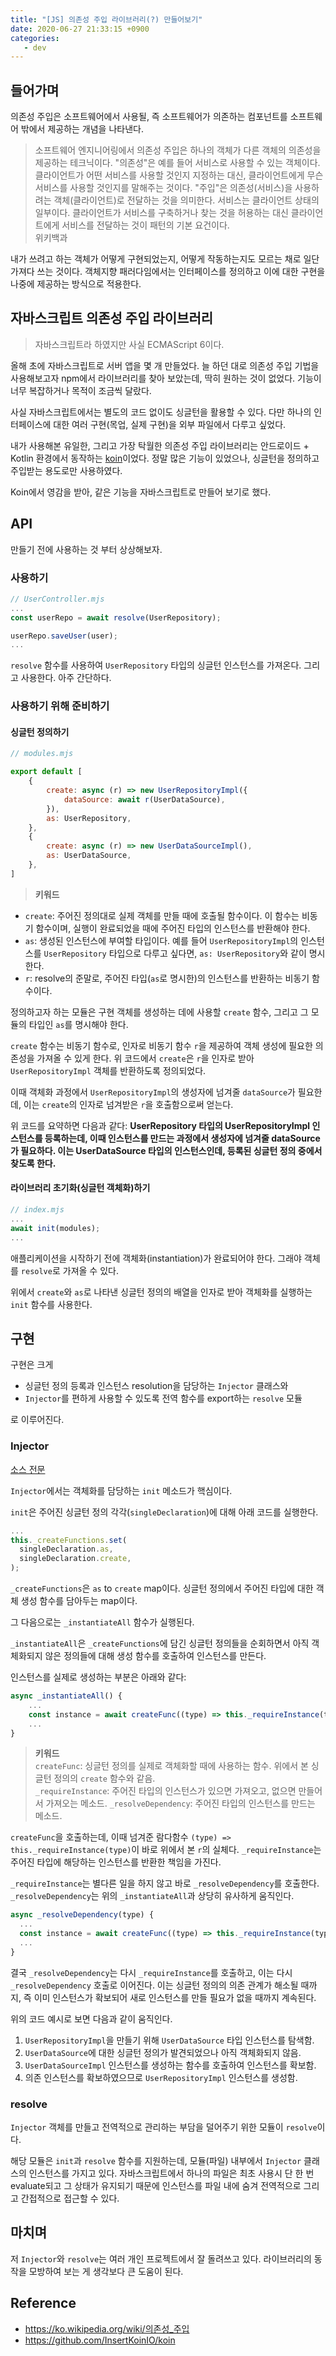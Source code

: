 ```yaml
---
title: "[JS] 의존성 주입 라이브러리(?) 만들어보기"
date: 2020-06-27 21:33:15 +0900
categories:
   - dev
---
```


## 들어가며

의존성 주입은 소프트웨어에서 사용될, 즉 소프트웨어가 의존하는 컴포넌트를 소프트웨어 밖에서 제공하는 개념을 나타낸다.

> 소프트웨어 엔지니어링에서 의존성 주입은 하나의 객체가 다른 객체의 의존성을 제공하는 테크닉이다. "의존성"은 예를 들어 서비스로 사용할 수 있는 객체이다. 클라이언트가 어떤 서비스를 사용할 것인지 지정하는 대신, 클라이언트에게 무슨 서비스를 사용할 것인지를 말해주는 것이다. "주입"은 의존성(서비스)을 사용하려는 객체(클라이언트)로 전달하는 것을 의미한다. 서비스는 클라이언트 상태의 일부이다. 클라이언트가 서비스를 구축하거나 찾는 것을 허용하는 대신 클라이언트에게 서비스를 전달하는 것이 패턴의 기본 요건이다.    
위키백과

내가 쓰려고 하는 객체가 어떻게 구현되었는지, 어떻게 작동하는지도 모르는 채로 일단 가져다 쓰는 것이다. 객체지향 패러다임에서는 인터페이스를 정의하고 이에 대한 구현을 나중에 제공하는 방식으로 적용한다.

## 자바스크립트 의존성 주입 라이브러리

> 자바스크립트라 하였지만 사실 ECMAScript 6이다.

올해 초에 자바스크립트로 서버 앱을 몇 개 만들었다. 늘 하던 대로 의존성 주입 기법을 사용해보고자 npm에서 라이브러리를 찾아 보았는데, 딱히 원하는 것이 없었다. 기능이 너무 복잡하거나 목적이 조금씩 달랐다.

사실 자바스크립트에서는 별도의 코드 없이도 싱글턴을 활용할 수 있다. 다만 하나의 인터페이스에 대한 여러 구현(목업, 실제 구현)을 외부 파일에서 다루고 싶었다.

내가 사용해본 유일한, 그리고 가장 탁월한 의존성 주입 라이브러리는 안드로이드 + Kotlin 환경에서 동작하는 [koin](https://github.com/InsertKoinIO/koin)이었다. 정말 많은 기능이 있었으나, 싱글턴을 정의하고 주입받는 용도로만 사용하였다.

Koin에서 영감을 받아, 같은 기능을 자바스크립트로 만들어 보기로 했다.

## API

만들기 전에 사용하는 것 부터 상상해보자.

### 사용하기

~~~js
// UserController.mjs
...
const userRepo = await resolve(UserRepository);

userRepo.saveUser(user);
...
~~~

`resolve` 함수를 사용하여 `UserRepository` 타입의 싱글턴 인스턴스를 가져온다. 그리고 사용한다. 아주 간단하다.

### 사용하기 위해 준비하기

#### 싱글턴 정의하기

~~~js
// modules.mjs

export default [
    {
        create: async (r) => new UserRepositoryImpl({
            dataSource: await r(UserDataSource),
        }),
        as: UserRepository,
    },
    {
        create: async (r) => new UserDataSourceImpl(),
        as: UserDataSource,
    },
]
~~~

> **키워드**    
- `create`: 주어진 정의대로 실제 객체를 만들 때에 호출될 함수이다. 이 함수는 비동기 함수이며, 실행이 완료되었을 때에 주어진 타입의 인스턴스를 반환해야 한다.    
- `as`: 생성된 인스턴스에 부여할 타입이다. 예를 들어 `UserRepositoryImpl`의 인스턴스를 `UserRepository` 타입으로 다루고 싶다면, `as: UserRepository`와 같이 명시한다.    
- `r`: resolve의 준말로, 주어진 타입(`as`로 명시한)의 인스턴스를 반환하는 비동기 함수이다.

정의하고자 하는 모듈은 구현 객체를 생성하는 데에 사용할 `create` 함수, 그리고 그 모듈의 타입인 `as`를 명시해야 한다.

`create` 함수는 비동기 함수로, 인자로 비동기 함수 `r`을 제공하여 객체 생성에 필요한 의존성을 가져올 수 있게 한다. 위 코드에서 `create`은 `r`을 인자로 받아 `UserRepositoryImpl` 객체를 반환하도록 정의되었다.

이때 객체화 과정에서 `UserRepositoryImpl`의 생성자에 넘겨줄 `dataSource`가 필요한데, 이는 `create`의 인자로 넘겨받은 `r`을 호출함으로써 얻는다.

위 코드를 요약하면 다음과 같다: **UserRepository 타입의 UserRepositoryImpl 인스턴스를 등록하는데, 이때 인스턴스를 만드는 과정에서 생성자에 넘겨줄 dataSource가 필요하다. 이는 UserDataSource 타입의 인스턴스인데, 등록된 싱글턴 정의 중에서 찾도록 한다.**

#### 라이브러리 초기화(싱글턴 객체화)하기

~~~js
// index.mjs
...
await init(modules);
...
~~~

애플리케이션을 시작하기 전에 객체화(instantiation)가 완료되어야 한다. 그래야 객체를 `resolve`로 가져올 수 있다.

위에서 `create`와 `as`로 나타낸 싱글턴 정의의 배열을 인자로 받아 객체화를 실행하는 `init` 함수를 사용한다.

## 구현

구현은 크게

- 싱글턴 정의 등록과 인스턴스 resolution을 담당하는 `Injector` 클래스와
- `Injector`를 편하게 사용할 수 있도록 전역 함수를 export하는 `resolve` 모듈

로 이루어진다.

### Injector

[소스 전문](https://github.com/univuc/IAB/blob/master/lib/di/Injector.mjs)

`Injector`에서는 객체화를 담당하는 `init` 메소드가 핵심이다.

`init`은 주어진 싱글턴 정의 각각(`singleDeclaration`)에 대해 아래 코드를 실행한다.

~~~js
...
this._createFunctions.set(
  singleDeclaration.as,
  singleDeclaration.create,
);
~~~

`_createFunctions`은 `as` to `create` map이다. 싱글턴 정의에서 주어진 타입에 대한 객체 생성 함수를 담아두는 map이다.

그 다음으로는 `_instantiateAll` 함수가 실행된다.

`_instantiateAll`은 `_createFunctions`에 담긴 싱글턴 정의들을 순회하면서 아직 객체화되지 않은 정의들에 대해 생성 함수를 호출하여 인스턴스를 만든다.

인스턴스를 실제로 생성하는 부분은 아래와 같다:

~~~js
async _instantiateAll() {
    ...
    const instance = await createFunc((type) => this._requireInstance(type));
    ...
}
~~~

> **키워드**    
`createFunc`: 싱글턴 정의를 실제로 객체화할 때에 사용하는 함수. 위에서 본 싱글턴 정의의 `create` 함수와 같음.    
`_requireInstance`: 주어진 타입의 인스턴스가 있으면 가져오고, 없으면 만들어서 가져오는 메소드.
`_resolveDependency`: 주어진 타입의 인스턴스를 만드는 메소드.

`createFunc`을 호출하는데, 이때 넘겨준 람다함수 `(type) => this._requireInstance(type)`이 바로 위에서 본 `r`의 실체다. `_requireInstance`는 주어진 타입에 해당하는 인스턴스를 반환한 책임을 가진다.

`_requireInstance`는 별다른 일을 하지 않고 바로 `_resolveDependency`를 호출한다. `_resolveDependency`는 위의 `_instantiateAll`과 상당히 유사하게 움직인다.

~~~js
async _resolveDependency(type) {
  ...
  const instance = await createFunc((type) => this._requireInstance(type));
  ...
}
~~~

결국 `_resolveDependency`는 다시 `_requireInstance`를 호출하고, 이는 다시 `_resolveDependency` 호출로 이어진다. 이는 싱글턴 정의의 의존 관계가 해소될 때까지, 즉 이미 인스턴스가 확보되어 새로 인스턴스를 만들 필요가 없을 때까지 계속된다.

위의 코드 예시로 보면 다음과 같이 움직인다.

1. `UserRepositoryImpl`을 만들기 위해 `UserDataSource` 타입 인스턴스를 탐색함.
2. `UserDataSource`에 대한 싱글턴 정의가 발견되었으나 아직 객체화되지 않음.
3. `UserDataSourceImpl` 인스턴스를 생성하는 함수를 호출하여 인스턴스를 확보함.
4. 의존 인스턴스를 확보하였으므로 `UserRepositoryImpl` 인스턴스를 생성함.

### resolve

`Injector` 객체를 만들고 전역적으로 관리하는 부담을 덜어주기 위한 모듈이 `resolve`이다.

해당 모듈은 `init`과 `resolve` 함수를 지원하는데, 모듈(파일) 내부에서 `Injector` 클래스의 인스턴스를 가지고 있다. 자바스크립트에서 하나의 파일은 최초 사용시 단 한 번 evaluate되고 그 상태가 유지되기 때문에 인스턴스를 파일 내에 숨겨 전역적으로 그리고 간접적으로 접근할 수 있다.

## 마치며

저 `Injector`와 `resolve`는 여러 개인 프로젝트에서 잘 돌려쓰고 있다. 라이브러리의 동작을 모방하여 보는 게 생각보다 큰 도움이 된다.

## Reference

- https://ko.wikipedia.org/wiki/의존성_주입
- https://github.com/InsertKoinIO/koin
